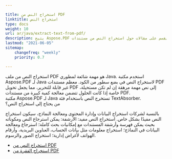 ```yaml
---

title: استخراج النص من PDF  
linktitle: استخراج النص  
type: docs  
weight: 10  
url: ar/java/extract-text-from-pdf/  
description: يتيح Aspose.PDF استخراج أنواع مختلفة من المعلومات. يحتوي هذا القسم على مقالات حول استخراج النص من مستندات PDF باستخدام Aspose.PDF لـ Java.  
lastmod: "2021-06-05"  
sitemap:  
    changefreq: "weekly"  
    priority: 0.7  

---
```


استخراج النص من ملف PDF هو مهمة شائعة لمطوري Java. استخدم مكتبة Aspose.PDF لـ Java لاستخراج النص في بضع سطور من الكود. معظم مستندات PDF غير قابلة للتحرير، مما يجعل تحويل PDF إلى نص مهمة مرهقة إن لم تكن مستحيلة، خاصة إذا كانت الحلول تتضمن معالجة كمية كبيرة من مستندات PDF.  
مكتبة Aspose.PDF لـ Java تستخرج النص باستخدام فئة TextAbsorber.  
من يحتاج إلى استخراج النص؟

بالنسبة لشركات استخراج البيانات وإدارة المحتوى ومعالجة النماذج، سيكون استخراج النص مفيدًا بشكل خاص.
 استخراج النص مفيد: الأرشفة: يمكن استرجاع النص ومكوناته بحيث يمكن فهرسة وأرشفة المستندات مع إمكانيات بحث كاملة؛ استرجاع ومعالجة البيانات في النماذج؛ استخراج معلومات مثل بيانات الحساب، العناوين البريدية، وأرقام الهواتف لأغراض إدارية؛ استخراج الصور والرسوم.

- [استخراج النص من PDF](/pdf/java/extract-text-from-all-pdf/)
- [استخراج الفقرة من PDF](/pdf/java/extract-paragraph-from-pdf/)